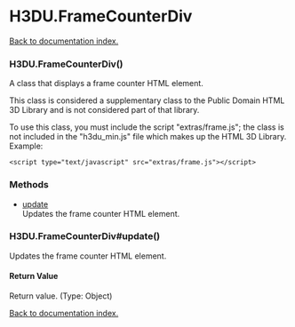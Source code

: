 # H3DU.FrameCounterDiv

[Back to documentation index.](index.md)

<a name='H3DU.FrameCounterDiv'></a>
### H3DU.FrameCounterDiv()

A class that displays a frame counter HTML element.

This class is considered a supplementary class to the
Public Domain HTML 3D Library and is not considered part of that
library.

To use this class, you must include the script "extras/frame.js"; the
class is not included in the "h3du_min.js" file which makes up
the HTML 3D Library. Example:

    <script type="text/javascript" src="extras/frame.js"></script>

### Methods

* [update](#H3DU.FrameCounterDiv_update)<br>Updates the frame counter HTML element.

<a name='H3DU.FrameCounterDiv_update'></a>
### H3DU.FrameCounterDiv#update()

Updates the frame counter HTML element.

#### Return Value

Return value. (Type: Object)

[Back to documentation index.](index.md)
